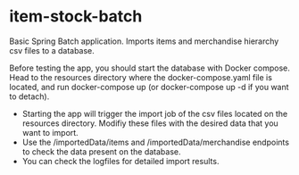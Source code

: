 # item-stock-batch
Basic Spring Batch application. Imports items and merchandise hierarchy csv files to a database.

Before testing the app, you should start the database with Docker compose. Head to the resources directory where the docker-compose.yaml file is located, and run docker-compose up (or docker-compose up -d if you want to detach).

- Starting the app will trigger the import job of the csv files located on the resources directory. Modifiy these files with the desired data that you want to import.
- Use the /importedData/items and /importedData/merchandise endpoints to check the data present on the database.
- You can check the logfiles for detailed import results.
